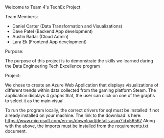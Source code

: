 Welcome to Team 4's TechEx Project

Team Members:

- Daniel Carter (Data Transformation and Visualizations)
- Dave Patel (Backend App development)
- Austin Radar (Cloud Admin)
- Lara Ek (Frontend App development)

Purpose:

The purpose of this project is to demonstrate the skills we learned during the Data Engineering Tech Excellence program

Project:

We chose to create an Azure Web Application that displays visualizations of different trends within data collected from the gaming platform Steam. The application displays 4 graphs that, the user can click on one of the graphs to select it as the main visual


To run the program locally, the correct drivers for sql must be installed if not already installed on your machine. The link to the download is here: https://www.microsoft.com/en-us/download/details.aspx?id=56567
Along with the above, the imports must be installed from the requirements.txt document. 
